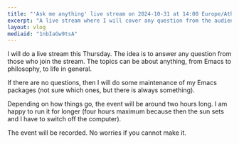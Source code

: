 ```yaml
---
title: "'Ask me anything' live stream on 2024-10-31 at 14:00 Europe/Athens about Emacs or life in general"
excerpt: "A live stream where I will cover any question from the audience. The video will be recorded for those who cannot join live."
layout: vlog
mediaid: "1nbIaGw9tsA"
---
```


I will do a live stream this Thursday. The idea is to answer any
question from those who join the stream. The topics can be about
anything, from Emacs to philosophy, to life in general.

If there are no questions, then I will do some maintenance of my Emacs
packages (not sure which ones, but there is always something).

Depending on how things go, the event will be around two hours long. I
am happy to run it for longer (four hours maximum because then the sun
sets and I have to switch off the computer).

The event will be recorded. No worries if you cannot make it.
